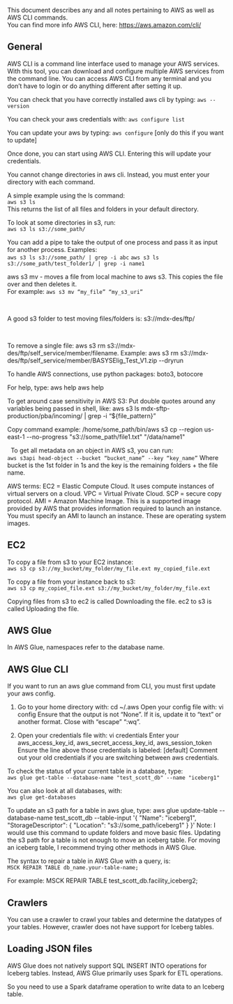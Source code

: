 This document describes any and all notes pertaining to AWS as well as AWS CLI commands.  
You can find more info AWS CLI, here: https://aws.amazon.com/cli/  


<h2>General</h2>

AWS CLI is a command line interface used to manage your AWS services.
With this tool, you can download and configure multiple AWS services from the command line.
You can access AWS CLI from any terminal and you don’t have to login or do anything different after setting it up.



You can check that you have correctly installed aws cli by typing:
`aws --version`

You can check your aws credentials with:
`aws configure list`

You can update your aws by typing:
`aws configure`
[only do this if you want to update]


Once done, you can start using AWS CLI.
Entering this will update your credentials.

You cannot change directories in aws cli.
Instead, you must enter your directory with each command.

A simple example using the ls command:  
`aws s3 ls`  
This returns the list of all files and folders in your default directory.

To look at some directories in s3, run:  
`aws s3 ls s3://some_path/`

You can add a pipe to take the output of one process and pass it as input for another process.
Examples:  
`aws s3 ls s3://some_path/ | grep -i abc`
`aws s3 ls s3://some_path/test_folder1/ | grep -i name1`

aws s3 mv - moves a file from local machine to aws s3. This copies the file over and then deletes it.  
For example: `aws s3 mv “my_file” “my_s3_uri”`

 

A good s3 folder to test moving files/folders is: s3://mdx-des/ftp/

 

To remove a single file:
aws s3 rm s3://mdx-des/ftp/self_service/member/filename.
Example:
aws s3 rm s3://mdx-des/ftp/self_service/member/BASYSElig_Test_V1.zip --dryrun

To handle AWS connections, use python packages: boto3, botocore

For help, type:
aws help
aws <command> help



To get around case sensitivity in AWS S3:
Put double quotes around any variables being passed in shell, like:
aws s3 ls mdx-sftp-production/pba/incoming/ | grep -i “${file_pattern}”


Copy command example:
/home/some_path/bin/aws s3 cp --region us-east-1 --no-progress "s3://some_path/file1.txt" "/data/name1"

 
To get all metadata on an object in AWS s3, you can run:  
`aws s3api head-object --bucket “bucket_name” --key “key_name”`
Where bucket is the 1st folder in 1s and the key is the remaining folders + the file name.


AWS terms:
EC2 = Elastic Compute Cloud. It uses compute instances of virtual servers on a cloud.
VPC = Virtual Private Cloud.
SCP = secure copy protocol.
AMI = Amazon Machine Image. This is a supported image provided by AWS that provides information required to launch an instance. You must specify an AMI to launch an instance. These are operating system images. 

<h2>EC2</h2>

To copy a file from s3 to your EC2 instance:  
`aws s3 cp s3://my_bucket/my_folder/my_file.ext my_copied_file.ext`

To copy a file from your instance back to s3:  
`aws s3 cp my_copied_file.ext s3://my_bucket/my_folder/my_file.ext`

Copying files from s3 to ec2 is called Downloading the file.
ec2 to s3 is called Uploading the file.

<h2>AWS Glue</h2>

In AWS Glue, namespaces refer to the database name.

<h2>AWS Glue CLI</h2>

If you want to run an aws glue command from CLI, you must first update your aws config.

1) Go to your home directory with: cd ~/.aws
Open your config file with: vi config
Ensure that the output is not “None”. If it is, update it to “text” or another format.
Close with “escape” “:wq”.

2) Open your credentials file with: vi credentials
Enter your aws_access_key_id, aws_secret_access_key_id, aws_session_token
Ensure the line above those credentials is labeled: [default]
Comment out your old credentials if you are switching between aws credentials.


To check the status of your current table in a database, type:  
`aws glue get-table --database-name "test_scott_db" --name "iceberg1"`

You can also look at all databases, with:  
`aws glue get-databases`


To update an s3 path for a table in aws glue, type:
aws glue update-table --database-name test_scott_db --table-input '{
    "Name": "iceberg1",
    "StorageDescriptor": {
        "Location": "s3://some_path/iceberg1"
    }
}'
Note: I would use this command to update folders and move basic files.
Updating the s3 path for a table is not enough to move an iceberg table.
For moving an iceberg table, I recommend trying other methods in AWS Glue.


The syntax to repair a table in AWS Glue with a query, is:  
`MSCK REPAIR TABLE db_name.your-table-name;`

For example:
MSCK REPAIR TABLE test_scott_db.facility_iceberg2;

<h2>Crawlers</h2>

You can use a crawler to crawl your tables and determine the datatypes of your tables.
However, crawler does not have support for Iceberg tables.


<h2>Loading JSON files</h2>

AWS Glue does not natively support SQL INSERT INTO operations for Iceberg tables.
Instead, AWS Glue primarily uses Spark for ETL operations.

So you need to use a Spark dataframe operation to write data to an Iceberg table.